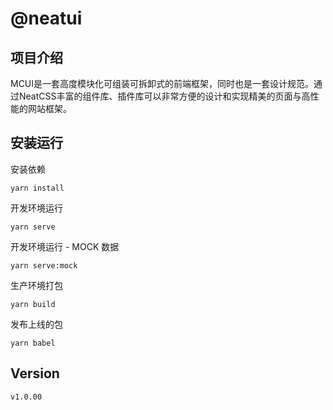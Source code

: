 # @neatui

## 项目介绍

MCUI是一套高度模块化可组装可拆卸式的前端框架，同时也是一套设计规范。通过NeatCSS丰富的组件库、插件库可以非常方便的设计和实现精美的页面与高性能的网站框架。

## 安装运行

安装依赖

```
yarn install
```

开发环境运行

```
yarn serve
```

开发环境运行 - MOCK 数据

```
yarn serve:mock
```

生产环境打包

```
yarn build
```

发布上线的包

```
yarn babel
```

## Version

```
v1.0.00

```
